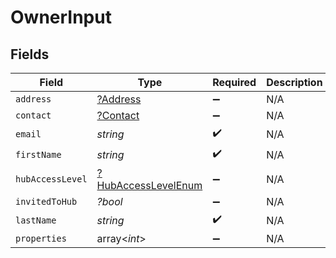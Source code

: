 # OwnerInput


## Fields

| Field                                                            | Type                                                             | Required                                                         | Description                                                      |
| ---------------------------------------------------------------- | ---------------------------------------------------------------- | ---------------------------------------------------------------- | ---------------------------------------------------------------- |
| `address`                                                        | [?Address](../../models/shared/Address.md)                       | :heavy_minus_sign:                                               | N/A                                                              |
| `contact`                                                        | [?Contact](../../models/shared/Contact.md)                       | :heavy_minus_sign:                                               | N/A                                                              |
| `email`                                                          | *string*                                                         | :heavy_check_mark:                                               | N/A                                                              |
| `firstName`                                                      | *string*                                                         | :heavy_check_mark:                                               | N/A                                                              |
| `hubAccessLevel`                                                 | [?HubAccessLevelEnum](../../models/shared/HubAccessLevelEnum.md) | :heavy_minus_sign:                                               | N/A                                                              |
| `invitedToHub`                                                   | *?bool*                                                          | :heavy_minus_sign:                                               | N/A                                                              |
| `lastName`                                                       | *string*                                                         | :heavy_check_mark:                                               | N/A                                                              |
| `properties`                                                     | array<*int*>                                                     | :heavy_minus_sign:                                               | N/A                                                              |